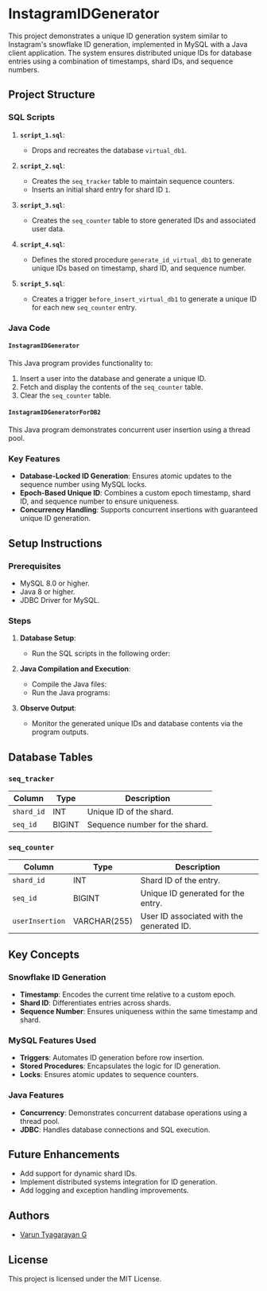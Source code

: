 # InstagramIDGenerator

This project demonstrates a unique ID generation system similar to Instagram's snowflake ID generation, implemented in MySQL with a Java client application. The system ensures distributed unique IDs for database entries using a combination of timestamps, shard IDs, and sequence numbers.

## Project Structure

### SQL Scripts

1. **`script_1.sql`**: 
   - Drops and recreates the database `virtual_db1`.

2. **`script_2.sql`**: 
   - Creates the `seq_tracker` table to maintain sequence counters.
   - Inserts an initial shard entry for shard ID `1`.

3. **`script_3.sql`**: 
   - Creates the `seq_counter` table to store generated IDs and associated user data.

4. **`script_4.sql`**: 
   - Defines the stored procedure `generate_id_virtual_db1` to generate unique IDs based on timestamp, shard ID, and sequence number.

5. **`script_5.sql`**: 
   - Creates a trigger `before_insert_virtual_db1` to generate a unique ID for each new `seq_counter` entry.

### Java Code

#### `InstagramIDGenerator`
This Java program provides functionality to:
1. Insert a user into the database and generate a unique ID.
2. Fetch and display the contents of the `seq_counter` table.
3. Clear the `seq_counter` table.

#### `InstagramIDGeneratorForDB2`
This Java program demonstrates concurrent user insertion using a thread pool.

### Key Features
- **Database-Locked ID Generation**: Ensures atomic updates to the sequence number using MySQL locks.
- **Epoch-Based Unique ID**: Combines a custom epoch timestamp, shard ID, and sequence number to ensure uniqueness.
- **Concurrency Handling**: Supports concurrent insertions with guaranteed unique ID generation.

## Setup Instructions

### Prerequisites
- MySQL 8.0 or higher.
- Java 8 or higher.
- JDBC Driver for MySQL.

### Steps

1. **Database Setup**:
   - Run the SQL scripts in the following order:

2. **Java Compilation and Execution**:
   - Compile the Java files:
   - Run the Java programs:

3. **Observe Output**:
   - Monitor the generated unique IDs and database contents via the program outputs.

## Database Tables

### `seq_tracker`
| Column     | Type    | Description                                      |
|------------|---------|--------------------------------------------------|
| `shard_id` | INT     | Unique ID of the shard.                         |
| `seq_id`   | BIGINT  | Sequence number for the shard.                  |

### `seq_counter`
| Column         | Type         | Description                                |
|----------------|--------------|--------------------------------------------|
| `shard_id`     | INT          | Shard ID of the entry.                     |
| `seq_id`       | BIGINT       | Unique ID generated for the entry.         |
| `userInsertion`| VARCHAR(255) | User ID associated with the generated ID.  |

## Key Concepts

### Snowflake ID Generation
- **Timestamp**: Encodes the current time relative to a custom epoch.
- **Shard ID**: Differentiates entries across shards.
- **Sequence Number**: Ensures uniqueness within the same timestamp and shard.

### MySQL Features Used
- **Triggers**: Automates ID generation before row insertion.
- **Stored Procedures**: Encapsulates the logic for ID generation.
- **Locks**: Ensures atomic updates to sequence counters.

### Java Features
- **Concurrency**: Demonstrates concurrent database operations using a thread pool.
- **JDBC**: Handles database connections and SQL execution.

## Future Enhancements
- Add support for dynamic shard IDs.
- Implement distributed systems integration for ID generation.
- Add logging and exception handling improvements.

## Authors
- [Varun Tyagarayan G](https://varuntyagarayanme.netlify.app/)


## License
This project is licensed under the MIT License.
